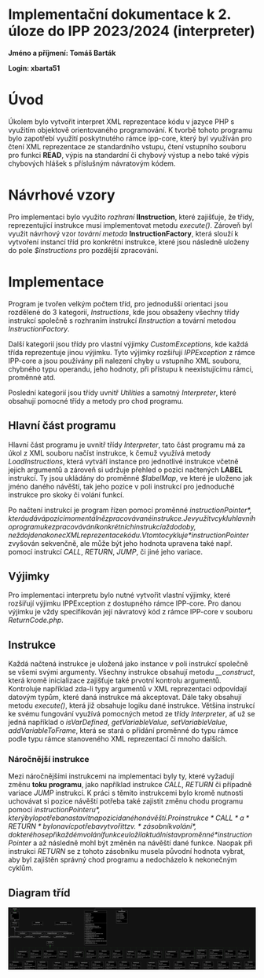 # Implementační dokumentace k 2. úloze do IPP 2023/2024 (interpreter)
**Jméno a příjmení: Tomáš Barták**

**Login: xbarta51**

# Úvod
Úkolem bylo vytvořit interpret XML reprezentace kódu v jazyce PHP s využitím objektově orientovaného programování. K tvorbě tohoto programu bylo zapotřebí využití poskytnutého rámce ipp-core, který byl využíván pro čtení XML reprezentace ze standardního vstupu, čtení vstupního souboru pro funkci **READ**, výpis na standardní či chybový výstup a nebo také výpis chybových hlášek s příslušným návratovým kódem.

# Návrhové vzory
Pro implementaci bylo využito *rozhraní* **IInstruction**, které zajišťuje, že třídy, reprezentující instrukce musí implementovat metodu *execute()*. Zároveň byl využit návrhový vzor *tovární metoda* **InstructionFactory**, která slouží k vytvoření instancí tříd pro konkrétní instrukce, které jsou následně uloženy do pole *$instructions* pro pozdější zpracování.

# Implementace
Program je tvořen velkým počtem tříd, pro jednodušší orientaci jsou rozdělené do 3 kategorií, *Instructions*, kde jsou obsaženy všechny třídy instrukcí společně s rozhraním instrukcí *IInstruction* a tovární metodou *InstructionFactory*. 

Další kategorií jsou třídy pro vlastní výjimky *CustomExceptions*, kde každá třída reprezentuje jinou výjimku. Tyto výjimky rozšiřují *IPPException* z rámce IPP-core a jsou používány při nalezení chyby u vstupního XML souboru, chybného typu operandu, jeho hodnoty, při přístupu k neexistujícímu rámci, proměnné atd.

Poslední kategorií jsou třídy uvnitř *Utilities* a samotný *Interpreter*, které obsahují pomocné třídy a metody pro chod programu.

## Hlavní část programu
Hlavní část programu je uvnitř třídy *Interpreter*, tato část programu má za úkol z XML souboru načíst instrukce, k čemuž využívá metody *LoadInstructions*, která vytváří instance pro jednotlivé instrukce včetně jejich argumentů a zároveň si udržuje přehled o pozici načtených **LABEL** instrukcí. Ty jsou ukládány do proměnné *$labelMap*, ve které je uloženo jak jméno daného návěští, tak jeho pozice v poli instrukcí pro jednoduché instrukce pro skoky či volání funkcí.

Po načtení instrukcí je program řízen pomocí proměnné *$instructionPointer*, která udává pozici momentálně zpracovávané instrukce. Je využit v cyklu hlavního programu ke zpracovávání konkrétních instrukcí až do doby, než dojde na konec XML reprezentace kódu. V tomto cyklu je *$instructionPointer* zvyšován sekvenčně, ale může být jeho hodnota upravena také např. pomocí instrukcí *CALL*, *RETURN*, *JUMP*, či jiné jeho variace.

## Výjimky
Pro implementaci interpretu bylo nutné vytvořit vlastní výjimky, které rozšiřují výjimku IPPException z dostupného rámce IPP-core. Pro danou výjimku je vždy specifikován její návratový kód z rámce IPP-core v souboru *ReturnCode.php*.

## Instrukce
Každá načtená instrukce je uložená jako instance v poli instrukcí společně se všemi svými argumenty. Všechny instrukce obsahují metodu *__construct*, která kromě inicializace zajišťuje také prvotní kontrolu argumentů. Kontroluje například zda-li typy argumentů v XML reprezentaci odpovídají datovým typům, které daná instrukce má akceptovat. Dále taky obsahují metodu *execute()*, která již obsahuje logiku dané instrukce. Většina instrukcí ke svému fungování využívá pomocných metod ze třídy *Interpreter*, ať už se jedná například o *isVarDefined*, *getVariableValue*, *setVariableValue*, *addVariableToFrame*, která se stará o přidání proměnné do typu rámce podle typu rámce stanoveného XML reprezentací či mnoho dalších.

### Náročnější instrukce
Mezi náročnějšími instrukcemi na implementaci byly ty, které vyžadují změnu **toku programu**, jako například instrukce *CALL*, *RETURN* či případně variace *JUMP* instrukcí. K práci s těmito instrukcemi bylo kromě nutnosti uchovávat si pozice návěští potřeba také zajistit změnu chodu programu pomocí *$instructionPointeru*, který bylo potřeba nastavit na pozici daného návěští. Pro instrukce *CALL* a *RETURN* bylo navíc potřeba vytvořit tzv. *zásobník volání*, do kterého se při každém volání funkce uložil aktuální stav proměnné *$instructionPointer* a až následně mohl být změněn na návěští dané funkce. Naopak při instrukci *RETURN* se z tohoto zásobníku musela původní hodnota vybrat, aby byl zajištěn správný chod programu a nedocházelo k nekonečným cyklům.

## Diagram tříd

![UML Diagram tříd](class_diagram_final.png)
